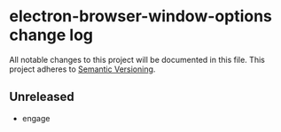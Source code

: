 # electron-browser-window-options change log

All notable changes to this project will be documented in this file.
This project adheres to [Semantic Versioning](http://semver.org/).

## Unreleased
* engage
